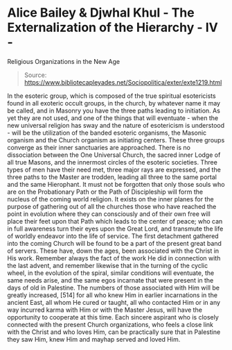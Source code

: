 # Alice Bailey & Djwhal Khul - The Externalization of the Hierarchy - IV -
Religious Organizations in the New Age

> Source: https://www.bibliotecapleyades.net/Sociopolitica/exter/exte1219.html

In the esoteric group, which is composed of the true spiritual esotericists found in all exoteric occult groups, in the church, by whatever name it may be called, and in Masonry you have the three paths leading to initiation. As yet they are not used, and one of the things that will eventuate - when the new universal religion has sway and the nature of esotericism is understood - will be the utilization of the banded esoteric organisms, the Masonic organism and the Church organism as initiating centers. These three groups converge as their inner sanctuaries are approached. There is no dissociation between the One Universal Church, the sacred inner Lodge of all true Masons, and the innermost circles of the esoteric societies. Three types of men have their need met, three major rays are expressed, and the three paths to the Master are trodden, leading all three to the same portal and the same Hierophant.
It must not be forgotten that only those souls who are on the Probationary Path or the Path of Discipleship will form the nucleus of the coming world religion. It exists on the inner planes for the purpose of gathering out of all the churches those who have reached the point in evolution where they can consciously and of their own free will place their feet upon that Path which leads to the center of peace; who can in full awareness turn their eyes upon the Great Lord, and transmute the life of worldly endeavor into the life of service. The first detachment gathered into the coming Church will be found to be a part of the present great band of servers. These have, down the ages, been associated with the Christ in His work. Remember always the fact of the work He did in connection with the last advent, and remember likewise that in the turning of the cyclic wheel, in the evolution of the spiral, similar conditions will eventuate, the same needs arise, and the same egos incarnate that were present in the days of old in Palestine. The numbers of those associated with Him will be greatly increased, [514] for all who knew Him in earlier incarnations in the ancient East, all whom He cured or taught, all who contacted Him or in any way incurred karma with Him or with the Master Jesus, will have the opportunity to cooperate at this time. Each sincere aspirant who is closely connected with the present Church organizations, who feels a close link with the Christ and who loves Him, can be practically sure that in Palestine they saw Him, knew Him and mayhap served and loved Him.
